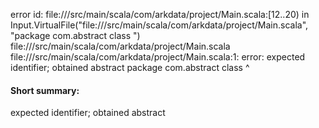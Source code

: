 error id: file://<WORKSPACE>/src/main/scala/com/arkdata/project/Main.scala:[12..20) in Input.VirtualFile("file://<WORKSPACE>/src/main/scala/com/arkdata/project/Main.scala", "package com.abstract class ")
file://<WORKSPACE>/src/main/scala/com/arkdata/project/Main.scala
file://<WORKSPACE>/src/main/scala/com/arkdata/project/Main.scala:1: error: expected identifier; obtained abstract
package com.abstract class 
            ^
#### Short summary: 

expected identifier; obtained abstract